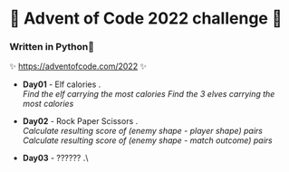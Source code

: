 # 🎄 Advent of Code 2022 challenge 🎄

### Written in **Python**🐍
✨ https://adventofcode.com/2022 ✨


- **Day01** - Elf calories .\
*Find the elf carrying the most calories*
*Find the 3 elves carrying the most calories*

- **Day02** - Rock Paper Scissors .\
*Calculate resulting score of (enemy shape - player shape) pairs*
*Calculate resulting score of (enemy shape - match outcome) pairs*

- **Day03** - ?????? .\

